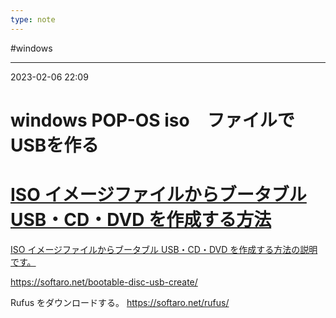 ```yaml
---
type: note
---
```


#windows

---
2023-02-06  22:09

# windows POP-OS iso　ファイルでUSBを作る




<div class="rich-link-card-container"><a class="rich-link-card" href="https://softaro.net/bootable-disc-usb-create/" target="_blank">
	<div class="rich-link-image-container">
		<div class="rich-link-image" style="background-image: url('https://softaro.net/wp/wp-content/uploads/2018/12/bootable-usb-create-eye.png')">
	</div>
	</div>
	<div class="rich-link-card-text">
		<h1 class="rich-link-card-title">ISO イメージファイルからブータブル USB・CD・DVD を作成する方法</h1>
		<p class="rich-link-card-description">
		ISO イメージファイルからブータブル USB・CD・DVD を作成する方法の説明です。
		</p>
		<p class="rich-link-href">
		https://softaro.net/bootable-disc-usb-create/
		</p>
	</div>
</a></div>



Rufus をダウンロードする。
https://softaro.net/rufus/

